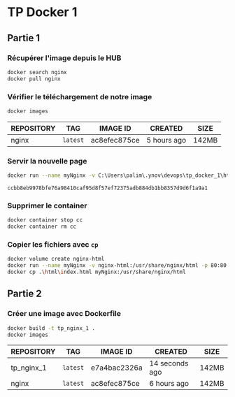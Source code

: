 # TP Docker 1

## Partie 1

### Récupérer l'image depuis le HUB

```bash
docker search nginx
docker pull nginx
```

### Vérifier le téléchargement de notre image

```bash
docker images
```

|REPOSITORY|TAG     |IMAGE ID    |CREATED    |SIZE |
|----------|--------|------------|-----------|-----|
|nginx     |`latest`|ac8efec875ce|5 hours ago|142MB|

### Servir la nouvelle page

```bash
docker run --name myNginx -v C:\Users\palim\.ynov\devops\tp_docker_1\html:/usr/share/nginx/html -p 80:80 -d nginx
```

`ccbb8eb9978bfe76a98410caf95d8f57ef72375adb884db1bb8357d9d6f1a9a1`

### Supprimer le container

```bash
docker container stop cc
docker container rm cc
```

### Copier les fichiers avec `cp`

```bash
docker volume create nginx-html
docker run --name myNginx -v nginx-html:/usr/share/nginx/html -p 80:80 -d nginx
docker cp .\html\index.html myNginx:/usr/share/nginx/html
```

## Partie 2

### Créer une image avec Dockerfile

```bash
docker build -t tp_nginx_1 .
docker images
```

|REPOSITORY|TAG     |IMAGE ID    |CREATED       |SIZE |
|----------|:------:|------------|--------------|-----|
|tp_nginx_1|`latest`|e7a4bac2326a|14 seconds ago|142MB|
|nginx     |`latest`|ac8efec875ce|6 hours ago   |142MB|
